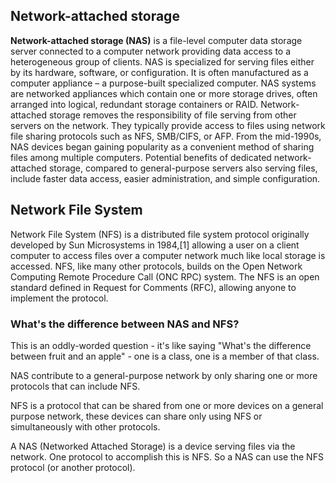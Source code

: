 ## Network-attached storage

__Network-attached storage (NAS)__ is a file-level computer data storage server connected to a computer network providing data access to a heterogeneous group of clients. NAS is specialized for serving files either by its hardware, software, or configuration. It is often manufactured as a computer appliance – a purpose-built specialized computer. NAS systems are networked appliances which contain one or more storage drives, often arranged into logical, redundant storage containers or RAID. Network-attached storage removes the responsibility of file serving from other servers on the network. They typically provide access to files using network file sharing protocols such as NFS, SMB/CIFS, or AFP. From the mid-1990s, NAS devices began gaining popularity as a convenient method of sharing files among multiple computers. Potential benefits of dedicated network-attached storage, compared to general-purpose servers also serving files, include faster data access, easier administration, and simple configuration.

## Network File System

Network File System (NFS) is a distributed file system protocol originally developed by Sun Microsystems in 1984,[1] allowing a user on a client computer to access files over a computer network much like local storage is accessed. NFS, like many other protocols, builds on the Open Network Computing Remote Procedure Call (ONC RPC) system. The NFS is an open standard defined in Request for Comments (RFC), allowing anyone to implement the protocol.


### What's the difference between NAS and NFS?

This is an oddly-worded question - it's like saying "What's the difference between fruit and an apple" - one is a class, one is a member of that class.

NAS contribute to a general-purpose network by only sharing one or more protocols that can include NFS.

NFS is a protocol that can be shared from one or more devices on a general purpose network, these devices can share only using NFS or simultaneously with other protocols.

A NAS (Networked Attached Storage) is a device serving files via the network. One protocol to accomplish this is NFS. So a NAS can use the NFS protocol (or another protocol).
